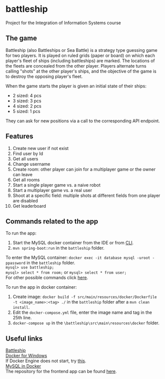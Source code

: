 # battleship
Project for the Integration of Information Systems course

## The game <br />
Battleship (also Battleships or Sea Battle) is a strategy type guessing game for two players. 
It is played on ruled grids (paper or board) on which each player's fleet of ships (including battleships) are marked. 
The locations of the fleets are concealed from the other player. Players alternate turns calling "shots" at the other player's ships, 
and the objective of the game is to destroy the opposing player's fleet. <br />

When the game starts the player is given an initial state of their ships: 
- 2 sized: 4 pcs
- 3 sized: 3 pcs
- 4 sized: 2 pcs
- 5 sized: 1 pcs <br/>

They can ask for new positions via a call to the corresponding API endpoint.

## Features
1. Create new user if not exist
2. Find user by Id
3. Get all users
4. Change username
5. Create room: other player can join for a multiplayer game or the owner can leave
6. Get all rooms
7. Start a single player game vs. a naive robot
8. Start a multiplayer game vs. a real user
9. Shoot at a specific field: multiple shots at different fields from one player are disabled
10. Get leaderboard

## Commands related to the app
To run the app:
  1. Start the MySQL docker container from the IDE or from [CLI](https://phoenixnap.com/kb/mysql-docker-container).
  2. ```mvn spring-boot:run``` in the ```battleship``` folder.

To enter the MySQL container:  ```docker exec -it database mysql -uroot -ppassword``` in the ```battleship``` folder. <br />
```mysql> use battleship;``` <br />
```mysql> select * from room;``` or ```mysql> select * from user;``` <br />
For other possible commands click [here](http://g2pc1.bu.edu/~qzpeng/manual/MySQL%20Commands.htm). <br />

To run the app in docker container:
  1. Create image: ```docker build -f src/main/resources/docker/Dockerfile -t <image_name>:<tag> ./``` in the ```battleship``` folder after a ```mvn clean install```.
  2. Edit the ```docker-compose.yml``` file, enter the image name and tag in the 25th line.
  3. ```docker-compose up``` in the ```\battleship\src\main\resources\docker``` folder.

## Useful links
[Battleship](https://en.wikipedia.org/wiki/Battleship_(game)) <br/>
[Docker for Windows](https://docs.docker.com/desktop/windows/install/) <br />
If Docker Engine does not start, try [this](https://docs.microsoft.com/hu-hu/windows/wsl/install-manual#step-4---download-the-linux-kernel-update-package). <br />
[MySQL in Docker](https://www.javainuse.com/devOps/docker/docker-mysql) <br />
The repository for the frontend app can be found [here](https://github.com/boit2009/Battleship). <br />
